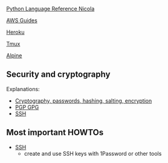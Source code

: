 [Python Language Reference Nicola](dev/python-language-reference-nicola.md)

[AWS Guides](dev/aws.md)

[Heroku](dev/heroku.md)

[Tmux](dev/tmux.md)

[Alpine](dev/alpine.md)

## Security and cryptography

Explanations:
* [Cryptography, passwords, hashing, salting, encryption](dev/cryptography-passwords-hashing-salting-encryption.md)
* [PGP GPG](dev/cryptography-pgp-gpg.md)
* [SSH](dev/cryptography-ssh.md)



## Most important HOWTOs

* [SSH](dev/cryptography-ssh-basic-howto.md)
  * create and use SSH keys with 1Password or other tools
